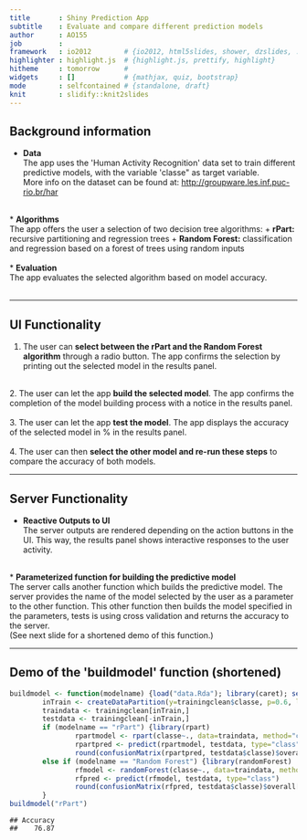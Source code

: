 ```yaml
---
title       : Shiny Prediction App
subtitle    : Evaluate and compare different prediction models
author      : AO155
job         : 
framework   : io2012        # {io2012, html5slides, shower, dzslides, ...}
highlighter : highlight.js  # {highlight.js, prettify, highlight}
hitheme     : tomorrow      # 
widgets     : []            # {mathjax, quiz, bootstrap}
mode        : selfcontained # {standalone, draft}
knit        : slidify::knit2slides
---
```


## Background information
* <b>Data</b><br>
The app uses the 'Human Activity Recognition' data set to train different predictive models, with the variable 'classe" as target variable. <br>
More info on the dataset can be found at: http://groupware.les.inf.puc-rio.br/har <br>
<br>
* <b>Algorithms</b><br>
The app offers the user a selection of two decision tree algorithms:
    + <b>rPart:</b> recursive partitioning and regression trees
    + <b>Random Forest:</b> classification and regression based on a forest of trees using random inputs<br>
<br>
* <b>Evaluation</b><br>
The app evaluates the selected algorithm based on model accuracy.<br>
<br>

---

## UI Functionality
1. The user can <b>select between the rPart and the Random Forest algorithm</b> through a radio button.
The app confirms the selection by printing out the selected model in the results panel.<br>
<br>
2. The user can let the app <b>build the selected model</b>.
The app confirms the completion of the model building process with a notice in the results panel.<br>
<br>
3. The user can let the app <b>test the model</b>.
The app displays the accuracy of the selected model in % in the results panel.<br>
<br>
4. The user can then <b>select the other model and re-run these steps</b> to compare the accuracy of both models.<br>

---

## Server Functionality
* <b>Reactive Outputs to UI</b><br>
The server outputs are rendered depending on the action buttons in the UI. This way, the results panel shows interactive responses to the user activity.<br>
<br>
* <b>Parameterized function for building the predictive model</b><br>
The server calls another function which builds the predictive model. The server provides the name of the model selected by the user as a parameter to the other function. This other function then builds the model specified in the parameters, tests is using cross validation and returns the accuracy to the server.<br>
(See next slide for a shortened demo of this function.)<br>

---

## Demo of the 'buildmodel' function (shortened)

```r
buildmodel <- function(modelname) {load("data.Rda"); library(caret); set.seed(3875)
        inTrain <- createDataPartition(y=trainingclean$classe, p=0.6, list=FALSE)
        traindata <- trainingclean[inTrain,]
        testdata <- trainingclean[-inTrain,]
        if (modelname == "rPart") {library(rpart)
                rpartmodel <- rpart(classe~., data=traindata, method="class")
                rpartpred <- predict(rpartmodel, testdata, type="class")
                round(confusionMatrix(rpartpred, testdata$classe)$overall['Accuracy'] *100, digits = 2)}
        else if (modelname == "Random Forest") {library(randomForest)
                rfmodel <- randomForest(classe~., data=traindata, method="rf")
                rfpred <- predict(rfmodel, testdata, type="class")
                round(confusionMatrix(rfpred, testdata$classe)$overall['Accuracy'] *100, digits = 2)}
        }
buildmodel("rPart")     
```

```
## Accuracy 
##    76.87
```






